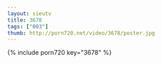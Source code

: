```yaml
--- 
layout: sieutv
title: 3678
tags: ["003"]
thumb: http://porn720.net/video/3678/poster.jpg
---
```

{% include porn720 key="3678" %} 
